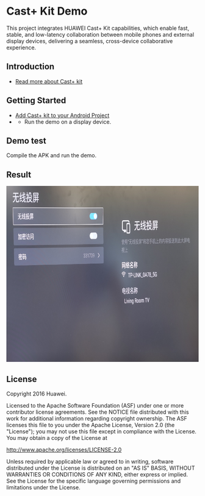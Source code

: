 Cast+ Kit Demo
==============================

This project integrates HUAWEI Cast+ Kit capabilities, which enable fast, stable, and low-latency collaboration between mobile 
phones and external display devices, delivering a seamless, cross-device collaborative experience.

Introduction
------------

- [Read more about Cast+ kit](https://developer.huawei.com/consumer/cn/doc/development/connectivity-Guides/castpluskit-introduction)

Getting Started
---------------

- [Add Cast+ kit to your Android Project](https://developer.huawei.com/consumer/cn/doc/development/connectivity-Guides/castpluskit-guide)
- - Run the demo on a display device.

Demo test
---------------------

Compile the APK and run the demo.

Result
-----------
<img src="app/src/cast.PNG" height="462" width="847"/>




License
-------

Copyright 2016 Huawei.

Licensed to the Apache Software Foundation (ASF) under one or more contributor
license agreements.  See the NOTICE file distributed with this work for
additional information regarding copyright ownership.  The ASF licenses this
file to you under the Apache License, Version 2.0 (the "License"); you may not
use this file except in compliance with the License.  You may obtain a copy of
the License at

  http://www.apache.org/licenses/LICENSE-2.0

Unless required by applicable law or agreed to in writing, software
distributed under the License is distributed on an "AS IS" BASIS, WITHOUT
WARRANTIES OR CONDITIONS OF ANY KIND, either express or implied.  See the
License for the specific language governing permissions and limitations under
the License.
